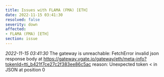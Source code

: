 ```yaml
---
title: Issues with FLAMA (FMA) [ETH]
date: 2022-11-15 03:41:30
resolved: false
severity: down
affected:
- FLAMA (FMA) [ETH]
section: issue
---
```


*2022-11-15 03:41:30* The gateway is unreachable: FetchError invalid json response body at https://gateway.vgate.io/gateway/eth/meta-info?tokenId=tti_b421f7ce27c2f383ee86c5ac reason: Unexpected token < in JSON at position 0